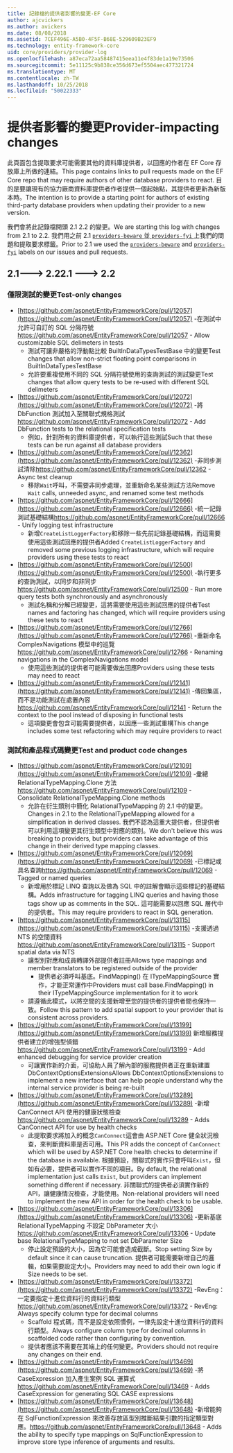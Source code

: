 ```yaml
---
title: 記錄檔的提供者影響的變更-EF Core
author: ajcvickers
ms.author: avickers
ms.date: 08/08/2018
ms.assetid: 7CEF496E-A5B0-4F5F-B68E-529609B23EF9
ms.technology: entity-framework-core
uid: core/providers/provider-log
ms.openlocfilehash: a87eca72aa58487415eea11e4f83de1a19e73506
ms.sourcegitcommit: 5e11125c9b838ce356d673ef5504aec477321724
ms.translationtype: MT
ms.contentlocale: zh-TW
ms.lasthandoff: 10/25/2018
ms.locfileid: "50022333"
---
```

# <a name="provider-impacting-changes"></a><span data-ttu-id="5b3a1-102">提供者影響的變更</span><span class="sxs-lookup"><span data-stu-id="5b3a1-102">Provider-impacting changes</span></span>

<span data-ttu-id="5b3a1-103">此頁面包含提取要求可能需要其他的資料庫提供者，以回應的作者在 EF Core 存放庫上所做的連結。</span><span class="sxs-lookup"><span data-stu-id="5b3a1-103">This page contains links to pull requests made on the EF Core repo that may require authors of other database providers to react.</span></span> <span data-ttu-id="5b3a1-104">目的是要讓現有的協力廠商資料庫提供者作者提供一個起始點，其提供者更新為新版本時。</span><span class="sxs-lookup"><span data-stu-id="5b3a1-104">The intention is to provide a starting point for authors of existing third-party database providers when updating their provider to a new version.</span></span>

<span data-ttu-id="5b3a1-105">我們會將此記錄檔開頭 2.1 2.2 的變更。</span><span class="sxs-lookup"><span data-stu-id="5b3a1-105">We are starting this log with changes from 2.1 to 2.2.</span></span> <span data-ttu-id="5b3a1-106">我們用之前 2.1 [ `providers-beware` ](https://github.com/aspnet/EntityFrameworkCore/labels/providers-beware)並[ `providers-fyi` ](https://github.com/aspnet/EntityFrameworkCore/labels/providers-fyi)上我們的問題和提取要求標籤。</span><span class="sxs-lookup"><span data-stu-id="5b3a1-106">Prior to 2.1 we used the [`providers-beware`](https://github.com/aspnet/EntityFrameworkCore/labels/providers-beware) and [`providers-fyi`](https://github.com/aspnet/EntityFrameworkCore/labels/providers-fyi) labels on our issues and pull requests.</span></span>

## <a name="21-----22"></a><span data-ttu-id="5b3a1-107">2.1---> 2.2</span><span class="sxs-lookup"><span data-stu-id="5b3a1-107">2.1 ---> 2.2</span></span>

### <a name="test-only-changes"></a><span data-ttu-id="5b3a1-108">僅限測試的變更</span><span class="sxs-lookup"><span data-stu-id="5b3a1-108">Test-only changes</span></span>

* <span data-ttu-id="5b3a1-109">[https://github.com/aspnet/EntityFrameworkCore/pull/12057](https://github.com/aspnet/EntityFrameworkCore/pull/12057) -在測試中允許可自訂的 SQL 分隔符號</span><span class="sxs-lookup"><span data-stu-id="5b3a1-109">https://github.com/aspnet/EntityFrameworkCore/pull/12057 - Allow customizable SQL delimeters in tests</span></span>
  * <span data-ttu-id="5b3a1-110">測試可讓非嚴格的浮動點比較 BuiltInDataTypesTestBase 中的變更</span><span class="sxs-lookup"><span data-stu-id="5b3a1-110">Test changes that allow non-strict floating point comparisons in BuiltInDataTypesTestBase</span></span>
  * <span data-ttu-id="5b3a1-111">允許要重複使用不同的 SQL 分隔符號使用的查詢測試的測試變更</span><span class="sxs-lookup"><span data-stu-id="5b3a1-111">Test changes that allow query tests to be re-used with different SQL delimeters</span></span>
* <span data-ttu-id="5b3a1-112">[https://github.com/aspnet/EntityFrameworkCore/pull/12072](https://github.com/aspnet/EntityFrameworkCore/pull/12072) -將 DbFunction 測試加入至關聯式規格測試</span><span class="sxs-lookup"><span data-stu-id="5b3a1-112">https://github.com/aspnet/EntityFrameworkCore/pull/12072 - Add DbFunction tests to the relational specification tests</span></span>
  * <span data-ttu-id="5b3a1-113">例如，針對所有的資料庫提供者，可以執行這些測試</span><span class="sxs-lookup"><span data-stu-id="5b3a1-113">Such that these tests can be run against all database providers</span></span>
* <span data-ttu-id="5b3a1-114">[https://github.com/aspnet/EntityFrameworkCore/pull/12362](https://github.com/aspnet/EntityFrameworkCore/pull/12362) -非同步測試清除</span><span class="sxs-lookup"><span data-stu-id="5b3a1-114">https://github.com/aspnet/EntityFrameworkCore/pull/12362 - Async test cleanup</span></span>
  * <span data-ttu-id="5b3a1-115">移除`Wait`呼叫，不需要非同步處理，並重新命名某些測試方法</span><span class="sxs-lookup"><span data-stu-id="5b3a1-115">Remove `Wait` calls, unneeded async, and renamed some test methods</span></span>
* <span data-ttu-id="5b3a1-116">[https://github.com/aspnet/EntityFrameworkCore/pull/12666](https://github.com/aspnet/EntityFrameworkCore/pull/12666) -統一記錄測試基礎結構</span><span class="sxs-lookup"><span data-stu-id="5b3a1-116">https://github.com/aspnet/EntityFrameworkCore/pull/12666 - Unify logging test infrastructure</span></span>
  * <span data-ttu-id="5b3a1-117">新增`CreateListLoggerFactory`和移除一些先前記錄基礎結構，而這需要使用這些測試回應的提供者</span><span class="sxs-lookup"><span data-stu-id="5b3a1-117">Added `CreateListLoggerFactory` and removed some previous logging infrastructure, which will require providers using these tests to react</span></span>
* <span data-ttu-id="5b3a1-118">[https://github.com/aspnet/EntityFrameworkCore/pull/12500](https://github.com/aspnet/EntityFrameworkCore/pull/12500) -執行更多的查詢測試，以同步和非同步</span><span class="sxs-lookup"><span data-stu-id="5b3a1-118">https://github.com/aspnet/EntityFrameworkCore/pull/12500 - Run more query tests both synchronously and asynchronously</span></span>
  * <span data-ttu-id="5b3a1-119">測試名稱和分解已經變更，這將需要使用這些測試回應的提供者</span><span class="sxs-lookup"><span data-stu-id="5b3a1-119">Test names and factoring has changed, which will require providers using these tests to react</span></span>
* <span data-ttu-id="5b3a1-120">[https://github.com/aspnet/EntityFrameworkCore/pull/12766](https://github.com/aspnet/EntityFrameworkCore/pull/12766) -重新命名 ComplexNavigations 模型中的巡覽</span><span class="sxs-lookup"><span data-stu-id="5b3a1-120">https://github.com/aspnet/EntityFrameworkCore/pull/12766 - Renaming navigations in the ComplexNavigations model</span></span>
  * <span data-ttu-id="5b3a1-121">使用這些測試的提供者可能需要做出回應</span><span class="sxs-lookup"><span data-stu-id="5b3a1-121">Providers using these tests may need to react</span></span>
* <span data-ttu-id="5b3a1-122">[https://github.com/aspnet/EntityFrameworkCore/pull/12141](https://github.com/aspnet/EntityFrameworkCore/pull/12141) -傳回集區，而不是功能測試在處置內容</span><span class="sxs-lookup"><span data-stu-id="5b3a1-122">https://github.com/aspnet/EntityFrameworkCore/pull/12141 - Return the context to the pool instead of disposing in functional tests</span></span>
  * <span data-ttu-id="5b3a1-123">這項變更會包含可能需要提供者，以因應一些測試重構</span><span class="sxs-lookup"><span data-stu-id="5b3a1-123">This change includes some test refactoring which may require providers to react</span></span>


### <a name="test-and-product-code-changes"></a><span data-ttu-id="5b3a1-124">測試和產品程式碼變更</span><span class="sxs-lookup"><span data-stu-id="5b3a1-124">Test and product code changes</span></span>

* <span data-ttu-id="5b3a1-125">[https://github.com/aspnet/EntityFrameworkCore/pull/12109](https://github.com/aspnet/EntityFrameworkCore/pull/12109) -彙總 RelationalTypeMapping.Clone 方法</span><span class="sxs-lookup"><span data-stu-id="5b3a1-125">https://github.com/aspnet/EntityFrameworkCore/pull/12109 - Consolidate RelationalTypeMapping.Clone methods</span></span>
  * <span data-ttu-id="5b3a1-126">允許在衍生類別中簡化 RelationalTypeMapping 的 2.1 中的變更。</span><span class="sxs-lookup"><span data-stu-id="5b3a1-126">Changes in 2.1 to the RelationalTypeMapping allowed for a simplification in derived classes.</span></span> <span data-ttu-id="5b3a1-127">我們不認為這重大提供者，但提供者可以利用這項變更其衍生類型中對應的類別。</span><span class="sxs-lookup"><span data-stu-id="5b3a1-127">We don't believe this was breaking to providers, but providers can take advantage of this change in their derived type mapping classes.</span></span>
* <span data-ttu-id="5b3a1-128">[https://github.com/aspnet/EntityFrameworkCore/pull/12069](https://github.com/aspnet/EntityFrameworkCore/pull/12069) -已標記或具名查詢</span><span class="sxs-lookup"><span data-stu-id="5b3a1-128">https://github.com/aspnet/EntityFrameworkCore/pull/12069 - Tagged or named queries</span></span>
  * <span data-ttu-id="5b3a1-129">新增用於標記 LINQ 查詢以及做為 SQL 中的註解會顯示這些標記的基礎結構。</span><span class="sxs-lookup"><span data-stu-id="5b3a1-129">Adds infrastructure for tagging LINQ queries and having those tags show up as comments in the SQL.</span></span> <span data-ttu-id="5b3a1-130">這可能需要以回應 SQL 層代中的提供者。</span><span class="sxs-lookup"><span data-stu-id="5b3a1-130">This may require providers to react in SQL generation.</span></span>
* <span data-ttu-id="5b3a1-131">[https://github.com/aspnet/EntityFrameworkCore/pull/13115](https://github.com/aspnet/EntityFrameworkCore/pull/13115) -支援透過 NTS 的空間資料</span><span class="sxs-lookup"><span data-stu-id="5b3a1-131">https://github.com/aspnet/EntityFrameworkCore/pull/13115 - Support spatial data via NTS</span></span>
  * <span data-ttu-id="5b3a1-132">讓型別對應和成員轉譯外部提供者註冊</span><span class="sxs-lookup"><span data-stu-id="5b3a1-132">Allows type mappings and member translators to be registered outside of the provider</span></span>
    * <span data-ttu-id="5b3a1-133">提供者必須呼叫基底。FindMapping() 在 ITypeMappingSource 實作，才能正常運作中</span><span class="sxs-lookup"><span data-stu-id="5b3a1-133">Providers must call base.FindMapping() in their ITypeMappingSource implementation for it to work</span></span>
  * <span data-ttu-id="5b3a1-134">請遵循此模式，以將空間的支援新增至您的提供者的提供者間也保持一致。</span><span class="sxs-lookup"><span data-stu-id="5b3a1-134">Follow this pattern to add spatial support to your provider that is consistent across providers.</span></span>
* <span data-ttu-id="5b3a1-135">[https://github.com/aspnet/EntityFrameworkCore/pull/13199](https://github.com/aspnet/EntityFrameworkCore/pull/13199) 新增服務提供者建立的增強型偵錯</span><span class="sxs-lookup"><span data-stu-id="5b3a1-135">https://github.com/aspnet/EntityFrameworkCore/pull/13199 - Add enhanced debugging for service provider creation</span></span>
  * <span data-ttu-id="5b3a1-136">可讓實作新的介面，可協助人員了解內部的服務提供者正在重新建置 DbContextOptionsExtensions</span><span class="sxs-lookup"><span data-stu-id="5b3a1-136">Allows DbContextOptionsExtensions to implement a new interface that can help people understand why the internal service provider is being re-built</span></span>
* <span data-ttu-id="5b3a1-137">[https://github.com/aspnet/EntityFrameworkCore/pull/13289](https://github.com/aspnet/EntityFrameworkCore/pull/13289) -新增 CanConnect API 使用的健康狀態檢查</span><span class="sxs-lookup"><span data-stu-id="5b3a1-137">https://github.com/aspnet/EntityFrameworkCore/pull/13289 - Adds CanConnect API for use by health checks</span></span>
  * <span data-ttu-id="5b3a1-138">此提取要求將加入的概念`CanConnect`這會由 ASP.NET Core 健全狀況檢查，來判斷資料庫是否可用。</span><span class="sxs-lookup"><span data-stu-id="5b3a1-138">This PR adds the concept of `CanConnect` which will be used by ASP.NET Core health checks to determine if the database is available.</span></span> <span data-ttu-id="5b3a1-139">根據預設，關聯式的實作只會呼叫`Exist`，但如有必要，提供者可以實作不同的項目。</span><span class="sxs-lookup"><span data-stu-id="5b3a1-139">By default, the relational implementation just calls `Exist`, but providers can implement something different if necessary.</span></span> <span data-ttu-id="5b3a1-140">非關聯式的提供者必須實作新的 API，讓健康情況檢查，才能使用。</span><span class="sxs-lookup"><span data-stu-id="5b3a1-140">Non-relational providers will need to implement the new API in order for the health check to be usable.</span></span>
* <span data-ttu-id="5b3a1-141">[https://github.com/aspnet/EntityFrameworkCore/pull/13306](https://github.com/aspnet/EntityFrameworkCore/pull/13306) -更新基底 RelationalTypeMapping 不設定 DbParameter 大小</span><span class="sxs-lookup"><span data-stu-id="5b3a1-141">https://github.com/aspnet/EntityFrameworkCore/pull/13306 - Update base RelationalTypeMapping to not set DbParameter Size</span></span>
  * <span data-ttu-id="5b3a1-142">停止設定預設的大小，因為它可能會造成截斷。</span><span class="sxs-lookup"><span data-stu-id="5b3a1-142">Stop setting Size by default since it can cause truncation.</span></span> <span data-ttu-id="5b3a1-143">提供者可能需要新增自己的邏輯，如果需要設定大小。</span><span class="sxs-lookup"><span data-stu-id="5b3a1-143">Providers may need to add their own logic if Size needs to be set.</span></span>
* <span data-ttu-id="5b3a1-144">[https://github.com/aspnet/EntityFrameworkCore/pull/13372](https://github.com/aspnet/EntityFrameworkCore/pull/13372) -RevEng： 一定要指定十進位資料行的資料行類型</span><span class="sxs-lookup"><span data-stu-id="5b3a1-144">https://github.com/aspnet/EntityFrameworkCore/pull/13372 - RevEng: Always specify column type for decimal columns</span></span>
  * <span data-ttu-id="5b3a1-145">Scaffold 程式碼，而不是設定依照慣例，一律先設定十進位資料行的資料行類型。</span><span class="sxs-lookup"><span data-stu-id="5b3a1-145">Always configure column type for decimal columns in scaffolded code rather than configuring by convention.</span></span>
  * <span data-ttu-id="5b3a1-146">提供者應該不需要在其端上的任何變更。</span><span class="sxs-lookup"><span data-stu-id="5b3a1-146">Providers should not require any changes on their end.</span></span>
* <span data-ttu-id="5b3a1-147">[https://github.com/aspnet/EntityFrameworkCore/pull/13469](https://github.com/aspnet/EntityFrameworkCore/pull/13469) -將 CaseExpression 加入產生案例 SQL 運算式</span><span class="sxs-lookup"><span data-stu-id="5b3a1-147">https://github.com/aspnet/EntityFrameworkCore/pull/13469 - Adds CaseExpression for generating SQL CASE expressions</span></span>
* <span data-ttu-id="5b3a1-148">[https://github.com/aspnet/EntityFrameworkCore/pull/13648](https://github.com/aspnet/EntityFrameworkCore/pull/13648) -新增能夠在 SqlFunctionExpression 來改善存放區型別推斷結果引數的指定類型對應。</span><span class="sxs-lookup"><span data-stu-id="5b3a1-148">https://github.com/aspnet/EntityFrameworkCore/pull/13648 - Adds the ability to specify type mappings on SqlFunctionExpression to improve store type inference of arguments and results.</span></span>
